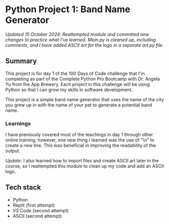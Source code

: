 <h1> Python Project 1: Band Name Generator </h1>
<p><em>Updated 15 October 2024: Reattempted module and committed new changes to practice what I've learned. Main.py is cleaned up, including comments, and I have added ASCII art for the logo in a separate art.py file.</em></p>
<h2>Summary</h2>
<p>This project is for day 1 of the 100 Days of Code challenge that I'm completing as part of the Complete Python Pro Bootcamp with Dr. Angela Yu from the App Brewery. Each project in this challenge will be using Python so that I can grow my skills in software development.</p>
<p>This project is a simple band name generator that uses the name of the city you grew up in with the name of your pet to generate a potential band name.</p>
<h3>Learnings</h3>
<p>I have previously covered most of the teachings in day 1 through other online training; however, one new thing I learned was the use of "\n" to create a new line. This was beneficial in improving the readability of the output.</p>
<p><em>Update</em>: I also learned how to import files and create ASCII art later in the course, so I reattempted this module to clean up my code and add an ASCII logo.</p>
<h2>Tech stack</h2>
<ul>
  <li>Python</li>
  <li>Replit (first attempt)</li>
  <li>VS Code (second attempt)</li>
  <li>ASCII (second attempt)</li>
</ul>
